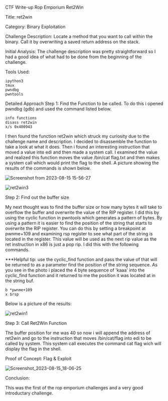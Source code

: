 CTF Write-up Rop Emporium Ret2Win

Title: ret2win

Category: Binary Exploitation

Challenge Description: 
Locate a method that you want to call within the binary. Call it by overwriting a saved return address on the stack.

Initial Analysis:
The challenge description was pretty straightforward so I had a good idea of what had to be done from the beginning of the challenge.

Tools Used:

    ipython3
    tmux
    pwndbg
    pwntools
    

Detailed Approach
Step 1: Find the Function to be called.
To do this i opened pwndbg (gdb) and used the command listed below.

```
info functions
disass ret2win
x/s 0x400943
```

I then found the function ret2win which struck my curiosity due to the challenge name and description. I decided to disassemble the function to take a look at what it does. Then i found an interesting instruction that moved a value into edi and then made a system call. I examined the value and realized this function moves the value /bin/cat flag.txt and then makes a system call which would print the flag to the shell. A picture showing the  results of the commands is shown below.

![Screenshot from 2023-08-15 15-56-27](https://github.com/Jaafar-G/ctf-writeups/assets/120587992/8631e00c-1687-4eef-a48d-7dfa6b686a7b)

![ret2win3](https://github.com/Jaafar-G/ctf-writeups/assets/120587992/8c06f38a-55db-4ec5-ae48-6e3e906e462e)

Step 2: Find out the buffer size

My next thought was to find the buffer size or how many bytes it will take to overflow the buffer and overwrite the value of the RIP register. I did this by using the cyclic function in pwntools which generates a pattern of bytes. By using a pattern it is easier to find the position of the string that starts to overwrite the RIP register. You can do this by setting a breakpoint at pwnme+109 and examining rsp register to see what part of the string is located in the register. This value will be used as the next rip value as the ret instruction in x86 is just a pop rip. I did this with the following commands. 

***Helpful tip: use the cyclic_find function and pass the value of that will be returned to as a parameter find the position of the string sequence. As you see in the photo i placed the 4 byte sequence of 'kaaa' into the cyclic_find function and it returned to me the position it was located at in the string buf.

``` 
b *pwnme+109
x $rsp
```
Below is a picture of the results:

![ret2win1](https://github.com/Jaafar-G/ctf-writeups/assets/120587992/9b4ce3fe-1670-452c-ac3e-de647bfcad72)


Step 3: Call Ret2Win Function

The buffer position for me was 40 so now i will append the address of ret2win and go to the instruction that moves /bin/cat/flag into edi to be called by system.
This system call executes the command cat flag wich will display the flag in the shell.


Proof of Concept: Flag & Exploit

![Screenshot_2023-08-15_18-06-25](https://github.com/Jaafar-G/ctf-writeups/assets/120587992/0ec90dc2-e54c-4020-b234-d3d6863999d3)


Conclusion:

This was the first of the rop emporium challenges and a very good introductary challenge. 
